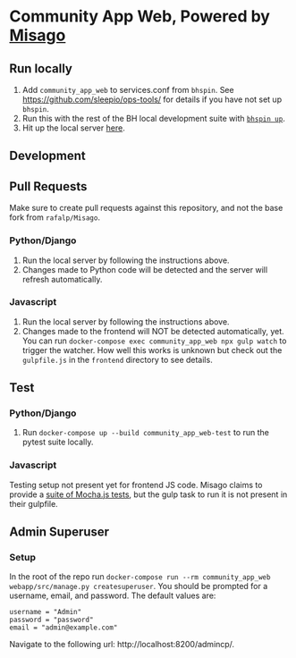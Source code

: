 # Community App Web, Powered by [Misago](https://github.com/rafalp/Misago)

## Run locally
1. Add `community_app_web` to services.conf from `bhspin`. See https://github.com/sleepio/ops-tools/ for details if you have not set up `bhspin`.
1. Run this with the rest of the BH local development suite with [`bhspin up`](https://github.com/sleepio/ops-tools/blob/root/README.md#6-up-the-backend).
1. Hit up the local server [here](http://localhost:8200).


## Development

## Pull Requests
Make sure to create pull requests against this repository, and not the base fork from `rafalp/Misago`.

### Python/Django
1. Run the local server by following the instructions above.
1. Changes made to Python code will be detected and the server will refresh automatically.

### Javascript
1. Run the local server by following the instructions above.
1. Changes made to the frontend will NOT be detected automatically, yet. You can run `docker-compose exec community_app_web npx gulp watch` to trigger the watcher. How well this works is unknown but check out the `gulpfile.js` in the `frontend` directory to see details.

## Test

### Python/Django
1. Run `docker-compose up --build community_app_web-test` to run the pytest suite locally.

### Javascript
Testing setup not present yet for frontend JS code. Misago claims to provide a [suite of Mocha.js tests](https://github.com/rafalp/Misago#frontend), but the gulp task to run it is not present in their gulpfile.

## Admin Superuser

### Setup
In the root of the repo run `docker-compose run --rm community_app_web webapp/src/manage.py createsuperuser`. You should be prompted for a username, email, and password. The default values are:
```
username = "Admin"
password = "password"
email = "admin@example.com"
```

Navigate to the following url: http://localhost:8200/admincp/.

